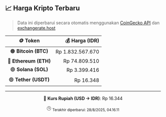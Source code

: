 

<!-- HARGA_KRIPTO -->
## 📈 Harga Kripto Terbaru

> Data ini diperbarui secara otomatis menggunakan [CoinGecko API](https://www.coingecko.com/) dan [exchangerate.host](https://exchangerate.host/)

<div align="center">

| 🪙 Token | 💰 Harga (IDR) |
|:------:|---------------:|
| 🟠 **Bitcoin (BTC)**   | Rp 1.832.567.670 |
| 🔵 **Ethereum (ETH)**  | Rp 74.809.510 |
| 🟣 **Solana (SOL)**    | Rp 3.399.416 |
| 🟢 **Tether (USDT)**   | Rp 16.348 |

---

💱 **Kurs Rupiah (USD → IDR)**: Rp 16.344

🕒 <sub>Terakhir diperbarui: 28/8/2025, 04.16.11</sub>

</div>
<!-- /HARGA_KRIPTO -->